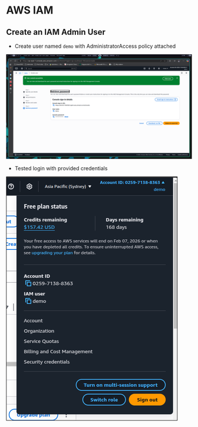 # AWS IAM

## Create an IAM Admin User

- Create user named `demo` with AdministratorAccess policy attached

![iam-admin](./assets/image1.png)

- Tested login with provided credentials

![iam-admin-login](./assets/image2.png)